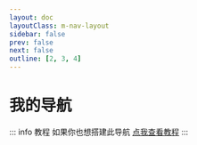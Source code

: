 ```yaml
---
layout: doc
layoutClass: m-nav-layout
sidebar: false
prev: false
next: false
outline: [2, 3, 4]
---
```


<style src="../.vitepress/theme/style/nav.scss"></style>


<script setup>
import { NAV_DATA } from '/.vitepress/theme/untils/data'
</script>


# 我的导航

::: info 教程
如果你也想搭建此导航 [点我查看教程](./index.md#茂茂导航)
:::

<MNavLinks v-for="{title, items} in NAV_DATA" :title="title" :items="items"/>
